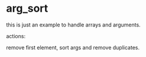 arg_sort
========

this is just an example to handle arrays and arguments.

actions:

remove first element, sort args and remove duplicates.
